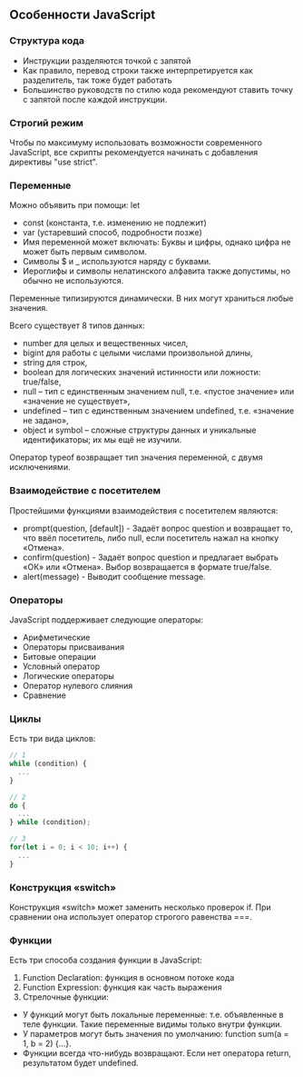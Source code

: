 ## Особенности JavaScript

### Структура кода
* Инструкции разделяются точкой с запятой
* Как правило, перевод строки также интерпретируется как разделитель, так тоже будет работать
* Большинство руководств по стилю кода рекомендуют ставить точку с запятой после каждой инструкции.

### Строгий режим
Чтобы по максимуму использовать возможности современного JavaScript, все скрипты рекомендуется начинать с добавления директивы "use strict".

### Переменные
Можно объявить при помощи:
let
* const (константа, т.е. изменению не подлежит)
* var (устаревший способ, подробности позже)
* Имя переменной может включать:
Буквы и цифры, однако цифра не может быть первым символом.
* Символы $ и _ используются наряду с буквами.
* Иероглифы и символы нелатинского алфавита также допустимы, но обычно не используются.

Переменные типизируются динамически. В них могут храниться любые значения.

Всего существует 8 типов данных:
* number для целых и вещественных чисел,
* bigint для работы с целыми числами произвольной длины,
* string для строк,
* boolean для логических значений истинности или ложности: true/false,
* null – тип с единственным значением null, т.е. «пустое значение» или «значение не существует»,
* undefined – тип с единственным значением undefined, т.е. «значение не задано»,
* object и symbol – сложные структуры данных и уникальные идентификаторы; их мы ещё не изучили.

Оператор typeof возвращает тип значения переменной, с двумя исключениями.

### Взаимодействие с посетителем
Простейшими функциями взаимодействия с посетителем являются:
* prompt(question, [default]) - Задаёт вопрос question и возвращает то, что ввёл посетитель, либо null, если посетитель нажал на кнопку «Отмена».
* confirm(question) - Задаёт вопрос question и предлагает выбрать «ОК» или «Отмена». Выбор возвращается в формате true/false.
* alert(message) - Выводит сообщение message.

### Операторы
JavaScript поддерживает следующие операторы:
* Арифметические
* Операторы присваивания
* Битовые операции
* Условный оператор
* Логические операторы
* Оператор нулевого слияния
* Сравнение

### Циклы
Есть три вида циклов:
```JavaScript
// 1
while (condition) {
  ...
}

// 2
do {
  ...
} while (condition);

// 3
for(let i = 0; i < 10; i++) {
  ...
}
```

### Конструкция «switch»
Конструкция «switch» может заменить несколько проверок if. При сравнении она использует оператор строгого равенства ===.

### Функции
Есть три способа создания функции в JavaScript:
1. Function Declaration: функция в основном потоке кода
2. Function Expression: функция как часть выражения
3. Стрелочные функции:

* У функций могут быть локальные переменные: т.е. объявленные в теле функции. Такие переменные видимы только внутри функции.
* У параметров могут быть значения по умолчанию: function sum(a = 1, b = 2) {...}.
* Функции всегда что-нибудь возвращают. Если нет оператора return, результатом будет undefined.